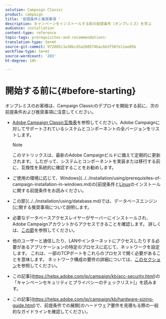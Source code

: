 ```yaml
---
solution: Campaign Classic
product: campaign
title: '前提条件と推奨事項 '
description: キャンペーンをインストールする前の前提条件（オンプレミス）を学ぶ
audience: installation
content-type: reference
topic-tags: prerequisites-and-recommendations-
translation-type: tm+mt
source-git-commit: 972885c3a38bcd3a260574bacbb3f507e11ae05b
workflow-type: tm+mt
source-wordcount: '203'
ht-degree: 10%

---
```



# 開始する前に{#before-starting}

オンプレミスのお客様は、Campaign Classicのデプロイを開始する前に、次の前提条件および推奨事項に注意してください。

* [Adobe Campaign Classic互換表](../../rn/using/compatibility-matrix.md)を参照してください。Adobe Campaignに対してサポートされているシステムとコンポーネントの全バージョンをリストします。

   >[!NOTE]
   >
   >このマトリックスは、最新のAdobe Campaignビルドに備えて定期的に更新されます。 したがって、システムとコンポーネントを実装または移行する前に、互換性を系統的に確認することをお勧めします。

* ご使用の環境に応じて、Windows](../../installation/using/prerequisites-of-campaign-installation-in-windows.md)の[前提条件と[Linux](../../installation/using/prerequisites-of-campaign-installation-in-linux.md)のインストールに関する前提条件をお読みください。
* この節](../../installation/using/database.md)では、データベースエンジン[に関する推奨事項について説明します。
* 必要なデータベースアクセスレイヤーがサーバーにインストールされ、Adobe Campaignアカウントからアクセスできることを確認します。 詳しくは、[この節](../../installation/using/application-server.md)を参照してください。
* 他のユーザーと通信したり、LANやインターネットにアクセスしたりする必要があるアプリケーションの特定のプロセスに応じて、ネットワークを設定します。 これは、一部のTCPポートをこれらのプロセスで開く必要があることを意味します。 ネットワーク構成の要件の詳細については、[このセクション](../../installation/using/network-configuration.md)を参照してください。
* この記事](https://helpx.adobe.com/jp/campaign/kb/acc-security.html)の「キャンペーンセキュリティとプライバシーのチェックリスト[」を読みます。
* この記事](https://helpx.adobe.com/jp/campaign/kb/hardware-sizing-guide.html)で、前提条件での展開[のハードウェア要件を見積もる際の一般的なガイドラインを確認してください。
